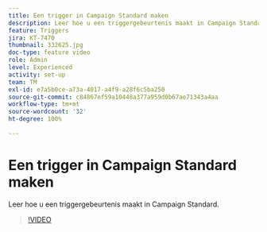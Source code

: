 ```yaml
---
title: Een trigger in Campaign Standard maken
description: Leer hoe u een triggergebeurtenis maakt in Campaign Standard.
feature: Triggers
jira: KT-7470
thumbnail: 332625.jpg
doc-type: feature video
role: Admin
level: Experienced
activity: set-up
team: TM
exl-id: e7a5b0ce-a73a-4017-a4f9-a28f6c5ba250
source-git-commit: c84867ef59a10448a377a959d0b67ae71343a4aa
workflow-type: tm+mt
source-wordcount: '32'
ht-degree: 100%

---
```


# Een trigger in Campaign Standard maken

Leer hoe u een triggergebeurtenis maakt in Campaign Standard.

>[!VIDEO](https://video.tv.adobe.com/v/332625?quality=12&learn=on)
